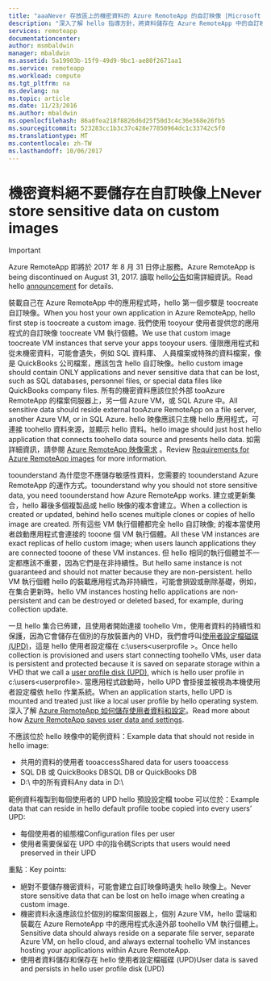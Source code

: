 ```yaml
---
title: "aaaNever 存放區上的機密資料的 Azure RemoteApp 的自訂映像 |Microsoft 文件"
description: "深入了解 hello 指導方針，將資料儲存在 Azure RemoteApp 中的自訂映像"
services: remoteapp
documentationcenter: 
author: msmbaldwin
manager: mbaldwin
ms.assetid: 5a19903b-15f9-49d9-9bc1-ae80f2671aa1
ms.service: remoteapp
ms.workload: compute
ms.tgt_pltfrm: na
ms.devlang: na
ms.topic: article
ms.date: 11/23/2016
ms.author: mbaldwin
ms.openlocfilehash: 86a0fea218f8826d6d25f50d3c4c36e368e26fb5
ms.sourcegitcommit: 523283cc1b3c37c428e77850964dc1c33742c5f0
ms.translationtype: MT
ms.contentlocale: zh-TW
ms.lasthandoff: 10/06/2017
---
```

# <a name="never-store-sensitive-data-on-custom-images"></a><span data-ttu-id="f7d78-103">機密資料絕不要儲存在自訂映像上</span><span class="sxs-lookup"><span data-stu-id="f7d78-103">Never store sensitive data on custom images</span></span>
> [!IMPORTANT]
> <span data-ttu-id="f7d78-104">Azure RemoteApp 即將於 2017 年 8 月 31 日停止服務。</span><span class="sxs-lookup"><span data-stu-id="f7d78-104">Azure RemoteApp is being discontinued on August 31, 2017.</span></span> <span data-ttu-id="f7d78-105">讀取 hello[公告](https://go.microsoft.com/fwlink/?linkid=821148)如需詳細資訊。</span><span class="sxs-lookup"><span data-stu-id="f7d78-105">Read hello [announcement](https://go.microsoft.com/fwlink/?linkid=821148) for details.</span></span>
> 
> 

<span data-ttu-id="f7d78-106">裝載自己在 Azure RemoteApp 中的應用程式時，hello 第一個步驟是 toocreate 自訂映像。</span><span class="sxs-lookup"><span data-stu-id="f7d78-106">When you host your own application in Azure RemoteApp, hello first step is toocreate a custom image.</span></span> <span data-ttu-id="f7d78-107">我們使用 tooyour 使用者提供您的應用程式的自訂映像 toocreate VM 執行個體。</span><span class="sxs-lookup"><span data-stu-id="f7d78-107">We use that custom image toocreate VM instances that serve your apps tooyour users.</span></span> <span data-ttu-id="f7d78-108">僅限應用程式和從未機密資料，可能會遺失，例如 SQL 資料庫、 人員檔案或特殊的資料檔案，像是 QuickBooks 公司檔案，應該包含 hello 自訂映像。</span><span class="sxs-lookup"><span data-stu-id="f7d78-108">hello custom image should contain ONLY applications and never sensitive data that can be lost, such as SQL databases, personnel files, or special data files like QuickBooks company files.</span></span> <span data-ttu-id="f7d78-109">所有的機密資料應該位於外部 tooAzure RemoteApp 的檔案伺服器上，另一個 Azure VM，或 SQL Azure 中。</span><span class="sxs-lookup"><span data-stu-id="f7d78-109">All sensitive data should reside external tooAzure RemoteApp on a file server, another Azure VM, or in SQL Azure.</span></span> <span data-ttu-id="f7d78-110">hello 映像應該只主機 hello 應用程式，可連接 toohello 資料來源，並顯示 hello 資料。</span><span class="sxs-lookup"><span data-stu-id="f7d78-110">hello image should just host hello application that connects toohello data source and presents hello data.</span></span> <span data-ttu-id="f7d78-111">如需詳細資訊，請參閱 [Azure RemoteApp 映像需求](remoteapp-imagereqs.md) 。</span><span class="sxs-lookup"><span data-stu-id="f7d78-111">Review [Requirements for Azure RemoteApp images](remoteapp-imagereqs.md) for more information.</span></span> 

<span data-ttu-id="f7d78-112">toounderstand 為什麼您不應儲存敏感性資料，您需要的 toounderstand Azure RemoteApp 的運作方式。</span><span class="sxs-lookup"><span data-stu-id="f7d78-112">toounderstand why you should not store sensitive data, you need toounderstand how Azure RemoteApp works.</span></span> <span data-ttu-id="f7d78-113">建立或更新集合，hello 幕後多個複製品或 hello 映像的複本會建立。</span><span class="sxs-lookup"><span data-stu-id="f7d78-113">When a collection is created or updated, behind hello scenes multiple clones or copies of hello image are created.</span></span> <span data-ttu-id="f7d78-114">所有這些 VM 執行個體都完全 hello 自訂映像; 的複本當使用者啟動應用程式會連接的 tooone 個 VM 執行個體。</span><span class="sxs-lookup"><span data-stu-id="f7d78-114">All these VM instances are exact replicas of hello custom image; when users launch applications they are connected tooone of these VM instances.</span></span> <span data-ttu-id="f7d78-115">但 hello 相同的執行個體並不一定都應該不重要，因為它們是在非持續性。</span><span class="sxs-lookup"><span data-stu-id="f7d78-115">But hello same instance is not guaranteed and should not matter because they are non-persistent.</span></span> <span data-ttu-id="f7d78-116">hello VM 執行個體 hello 的裝載應用程式為非持續性，可能會損毀或刪除基礎，例如，在集合更新時。</span><span class="sxs-lookup"><span data-stu-id="f7d78-116">hello VM instances hosting hello applications are non-persistent and can be destroyed or deleted based, for example, during collection update.</span></span> 

<span data-ttu-id="f7d78-117">一旦 hello 集合已佈建，且使用者開始連接 toohello Vm，使用者資料的持續性和保護，因為它會儲存在個別的存放裝置內的 VHD，我們會呼叫[使用者設定檔磁碟 (UPD)](remoteapp-upd.md)，這是 hello 使用者設定檔在 c:\users\<userprofile >。</span><span class="sxs-lookup"><span data-stu-id="f7d78-117">Once hello collection is provisioned and users start connecting toohello VMs, user data is persistent and protected because it is saved on separate storage within a VHD that we call a [user profile disk (UPD)](remoteapp-upd.md), which is hello user profile in c:\users\<userprofile>.</span></span> <span data-ttu-id="f7d78-118">當應用程式啟動時，hello UPD 會掛接並被視為本機使用者設定檔依 hello 作業系統。</span><span class="sxs-lookup"><span data-stu-id="f7d78-118">When an application starts, hello UPD is mounted and treated just like a local user profile by hello operating system.</span></span> <span data-ttu-id="f7d78-119">深入了解 [Azure RemoteApp 如何儲存使用者資料和設定](remoteapp-upd.md)。</span><span class="sxs-lookup"><span data-stu-id="f7d78-119">Read more about how [Azure RemoteApp saves user data and settings](remoteapp-upd.md).</span></span>

<span data-ttu-id="f7d78-120">不應該位於 hello 映像中的範例資料：</span><span class="sxs-lookup"><span data-stu-id="f7d78-120">Example data that should not reside in hello image:</span></span>

* <span data-ttu-id="f7d78-121">共用的資料的使用者 tooaccess</span><span class="sxs-lookup"><span data-stu-id="f7d78-121">Shared data for users tooaccess</span></span>
* <span data-ttu-id="f7d78-122">SQL DB 或 QuickBooks DB</span><span class="sxs-lookup"><span data-stu-id="f7d78-122">SQL DB or QuickBooks DB</span></span>
* <span data-ttu-id="f7d78-123">D:\ 中的所有資料</span><span class="sxs-lookup"><span data-stu-id="f7d78-123">Any data in D:\\</span></span>

<span data-ttu-id="f7d78-124">範例資料複製到每個使用者的 UPD hello 預設設定檔 toobe 可以位於：</span><span class="sxs-lookup"><span data-stu-id="f7d78-124">Example data that can reside in hello default profile toobe copied into every users’ UPD:</span></span>

* <span data-ttu-id="f7d78-125">每個使用者的組態檔</span><span class="sxs-lookup"><span data-stu-id="f7d78-125">Configuration files per user</span></span>
* <span data-ttu-id="f7d78-126">使用者需要保留在 UPD 中的指令碼</span><span class="sxs-lookup"><span data-stu-id="f7d78-126">Scripts that users would need preserved in their UPD</span></span>

<span data-ttu-id="f7d78-127">重點︰</span><span class="sxs-lookup"><span data-stu-id="f7d78-127">Key points:</span></span>

* <span data-ttu-id="f7d78-128">絕對不要儲存機密資料，可能會建立自訂映像時遺失 hello 映像上。</span><span class="sxs-lookup"><span data-stu-id="f7d78-128">Never store sensitive data that can be lost on hello image when creating a custom image.</span></span>
* <span data-ttu-id="f7d78-129">機密資料永遠應該位於個別的檔案伺服器上，個別 Azure VM，hello 雲端和裝載在 Azure RemoteApp 中的應用程式永遠外部 toohello VM 執行個體上。</span><span class="sxs-lookup"><span data-stu-id="f7d78-129">Sensitive data should always reside on a separate file server, separate Azure VM, on hello cloud, and always external toohello VM instances hosting your applications within Azure RemoteApp.</span></span> 
* <span data-ttu-id="f7d78-130">使用者資料儲存和保存在 hello 使用者設定檔磁碟 (UPD)</span><span class="sxs-lookup"><span data-stu-id="f7d78-130">User data is saved and persists in hello user profile disk (UPD)</span></span>

